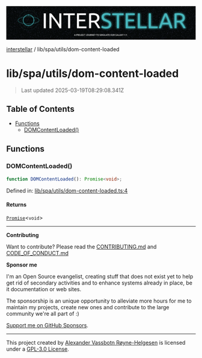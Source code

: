 <div><img alt="SPECCER logo" src="https://raw.githubusercontent.com/phun-ky/interstellar/main/public/interstellar-header.png" style="max-height:120px;"/></div>

[interstellar](../../../README.md) / lib/spa/utils/dom-content-loaded

# lib/spa/utils/dom-content-loaded

> Last updated 2025-03-19T08:29:08.341Z

## Table of Contents

- [Functions](#functions)
  - [DOMContentLoaded()](#domcontentloaded)

## Functions

### DOMContentLoaded()

```ts
function DOMContentLoaded(): Promise<void>;
```

Defined in:
[lib/spa/utils/dom-content-loaded.ts:4](https://github.com/phun-ky/interstellar/blob/main/src/lib/spa/utils/dom-content-loaded.ts#L4)

#### Returns

[`Promise`](https://developer.mozilla.org/docs/Web/JavaScript/Reference/Global_Objects/Promise)<`void`>

---

**Contributing**

Want to contribute? Please read the
[CONTRIBUTING.md](https://github.com/phun-ky/interstellar/blob/main/CONTRIBUTING.md)
and
[CODE_OF_CONDUCT.md](https://github.com/phun-ky/interstellar/blob/main/CODE_OF_CONDUCT.md)

**Sponsor me**

I'm an Open Source evangelist, creating stuff that does not exist yet to help
get rid of secondary activities and to enhance systems already in place, be it
documentation or web sites.

The sponsorship is an unique opportunity to alleviate more hours for me to
maintain my projects, create new ones and contribute to the large community
we're all part of :)

[Support me on GitHub Sponsors](https://github.com/sponsors/phun-ky).

---

This project created by [Alexander Vassbotn Røyne-Helgesen](http://phun-ky.net)
is licensed under a
[GPL-3.0 License](https://choosealicense.com/licenses/gpl-3.0/).
